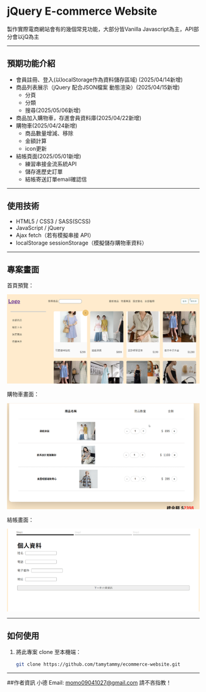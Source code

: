 # jQuery E-commerce Website

製作實際電商網站會有的幾個常見功能，大部分皆Vanilla Javascript為主，API部分會以jQ為主

---

## 預期功能介紹

- 會員註冊、登入(以localStorage作為資料儲存區域) (2025/04/14新增)
- 商品列表展示（jQuery 配合JSON檔案 動態渲染）(2025/04/15新增)
  - 分頁 
  - 分類 
  - 搜尋(2025/05/06新增)
- 商品加入購物車，存進會員資料庫(2025/04/22新增)
- 購物車(2025/04/24新增)
  - 商品數量增減、移除
  - 金額計算
  - icon更新
- 結帳頁面(2025/05/01新增)
  - 練習串接金流系統API
  - 儲存進歷史訂單
  - 結帳寄送訂單email確認信
---

## 使用技術

- HTML5 / CSS3 / SASS(SCSS)
- JavaScript / jQuery
- Ajax fetch（若有模擬串接 API）
- localStorage sessionStorage（模擬儲存購物車資料）

---

## 專案畫面

首頁預覽：

![首頁畫面](./assets/img/index.png)

購物車畫面：

![購物車畫面](./assets/img/cart.gif)

結帳畫面：

![結帳畫面](./assets/img/checkout.gif)


---

## 如何使用

1. 將此專案 clone 至本機端：
   ```bash
   git clone https://github.com/tamytammy/ecommerce-website.git

---

##作者資訊
小德 Email: momo09041027@gmail.com
請不吝指教！